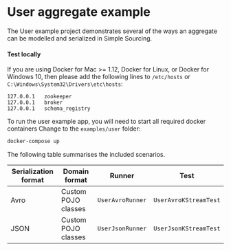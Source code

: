 # User aggregate example

The User example project demonstrates several of the ways an aggregate can be 
modelled and serialized in Simple Sourcing. 

#### Test locally
If you are using Docker for Mac >= 1.12, Docker for Linux, or Docker for Windows 10, then please add the following lines 
      to `/etc/hosts` or `C:\Windows\System32\Drivers\etc\hosts`:
      
```
127.0.0.1   zookeeper
127.0.0.1   broker
127.0.0.1   schema_registry
```

To run the user example app, you will need to start all required docker containers
Change to the `examples/user` folder:
   
   ```bash
   docker-compose up 
   ```
   
The following table summarises the included scenarios.

| Serialization format | Domain format | Runner | Test |
|----|----|----|----|
| Avro | Custom POJO classes | `UserAvroRunner`| `UserAvroKStreamTest` |
| JSON | Custom POJO classes | `UserJsonRunner`| `UserJsonKStreamTest` |
